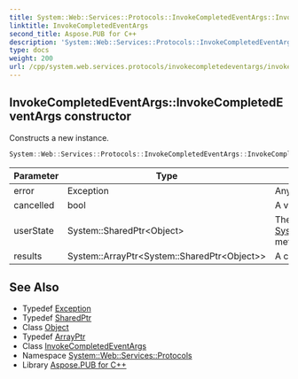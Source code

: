 ```yaml
---
title: System::Web::Services::Protocols::InvokeCompletedEventArgs::InvokeCompletedEventArgs constructor
linktitle: InvokeCompletedEventArgs
second_title: Aspose.PUB for C++
description: 'System::Web::Services::Protocols::InvokeCompletedEventArgs::InvokeCompletedEventArgs constructor. Constructs a new instance in C++.'
type: docs
weight: 200
url: /cpp/system.web.services.protocols/invokecompletedeventargs/invokecompletedeventargs/
---
```

## InvokeCompletedEventArgs::InvokeCompletedEventArgs constructor


Constructs a new instance.

```cpp
System::Web::Services::Protocols::InvokeCompletedEventArgs::InvokeCompletedEventArgs(Exception error, bool cancelled, System::SharedPtr<Object> userState, System::ArrayPtr<System::SharedPtr<Object>> results)
```


| Parameter | Type | Description |
| --- | --- | --- |
| error | Exception | Any error that occurred during an asynchronous operation. |
| cancelled | bool | A value that indicates if an asynchronous operation is canceled. |
| userState | System::SharedPtr\<Object\> | The optional user-supplied state object passed to the [System.ComponentModel.BackgroundWorker.RunWorkerAsync](../../../system.componentmodel/backgroundworker/runworkerasync/)([System.Object](../../../system/object/)) method. |
| results | System::ArrayPtr\<System::SharedPtr\<Object\>\> | A collection of asynchronous operation results. |

## See Also

* Typedef [Exception](../../../system/exception/)
* Typedef [SharedPtr](../../../system/sharedptr/)
* Class [Object](../../../system/object/)
* Typedef [ArrayPtr](../../../system/arrayptr/)
* Class [InvokeCompletedEventArgs](../)
* Namespace [System::Web::Services::Protocols](../../)
* Library [Aspose.PUB for C++](../../../)
